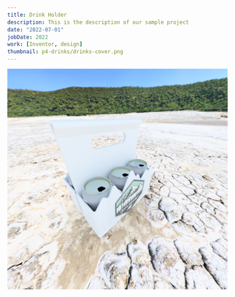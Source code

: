 ```yaml
---
title: Drink Holder
description: This is the description of our sample project
date: "2022-07-01"
jobDate: 2022
work: [Inventor, design]
thumbnail: p4-drinks/drinks-cover.png
---
```


[![drinks image 2](drinks2.png)](drinks2.png)